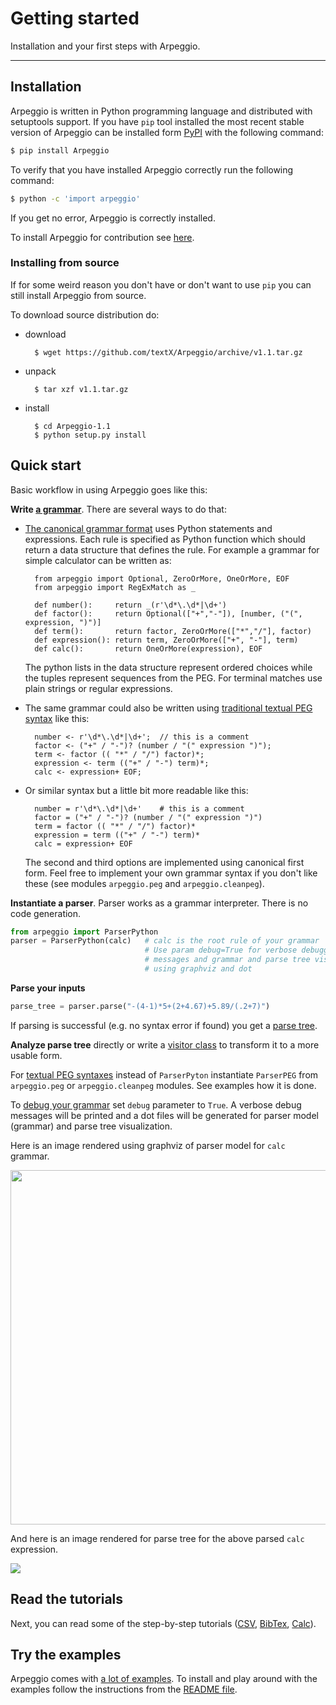 # Getting started

Installation and your first steps with Arpeggio.

---

## Installation

Arpeggio is written in Python programming language and distributed with
setuptools support. If you have `pip` tool installed the most recent stable
version of Arpeggio can be installed form
[PyPI](https://pypi.python.org/pypi/Arpeggio/) with the following command:

```bash
$ pip install Arpeggio
```

To verify that you have installed Arpeggio correctly run the following command:

```bash
$ python -c 'import arpeggio'
```

If you get no error, Arpeggio is correctly installed.

To install Arpeggio for contribution see [here](about/contributing.md).


### Installing from source

If for some weird reason you don't have or don't want to use `pip` you can still
install Arpeggio from source.

To download source distribution do:

- download

        $ wget https://github.com/textX/Arpeggio/archive/v1.1.tar.gz

- unpack

        $ tar xzf v1.1.tar.gz

- install

        $ cd Arpeggio-1.1
        $ python setup.py install


## Quick start

Basic workflow in using Arpeggio goes like this:


**Write [a grammar](grammars.md)**. There are several ways to do that:

- [The canonical grammar format](grammars.md#grammars-written-in-python) uses
  Python statements and expressions.  Each rule is specified as Python function
  which should return a data structure that defines the rule. For example a
  grammar for simple calculator can be written as:

        from arpeggio import Optional, ZeroOrMore, OneOrMore, EOF
        from arpeggio import RegExMatch as _

        def number():     return _(r'\d*\.\d*|\d+')
        def factor():     return Optional(["+","-"]), [number, ("(", expression, ")")]
        def term():       return factor, ZeroOrMore(["*","/"], factor)
        def expression(): return term, ZeroOrMore(["+", "-"], term)
        def calc():       return OneOrMore(expression), EOF

    The python lists in the data structure represent ordered choices while the tuples represent sequences from the PEG.
    For terminal matches use plain strings or regular expressions.

- The same grammar could also be written using [traditional textual PEG
  syntax](grammars.md#grammars-written-in-peg-notations) like this:

        number <- r'\d*\.\d*|\d+';  // this is a comment
        factor <- ("+" / "-")? (number / "(" expression ")");
        term <- factor (( "*" / "/") factor)*;
        expression <- term (("+" / "-") term)*;
        calc <- expression+ EOF;

- Or similar syntax but a little bit more readable like this:

        number = r'\d*\.\d*|\d+'    # this is a comment
        factor = ("+" / "-")? (number / "(" expression ")")
        term = factor (( "*" / "/") factor)*
        expression = term (("+" / "-") term)*
        calc = expression+ EOF

    The second and third options are implemented using canonical first form.
    Feel free to implement your own grammar syntax if you don't like these
    (see modules `arpeggio.peg` and `arpeggio.cleanpeg`).

**Instantiate a parser**. Parser works as a grammar interpreter. There is no
code generation.

```python
from arpeggio import ParserPython
parser = ParserPython(calc)   # calc is the root rule of your grammar
                              # Use param debug=True for verbose debugging
                              # messages and grammar and parse tree visualization
                              # using graphviz and dot
```

**Parse your inputs**

```python
parse_tree = parser.parse("-(4-1)*5+(2+4.67)+5.89/(.2+7)")
```

If parsing is successful (e.g. no syntax error if found) you get a [parse
tree](parse_trees.md).

**Analyze parse tree** directly or write a [visitor class](semantics.md) to
transform it to a more usable form.

For [textual PEG syntaxes](grammars.md#grammars-written-in-peg-notations)
instead of `ParserPyton` instantiate `ParserPEG` from `arpeggio.peg` or
`arpeggio.cleanpeg` modules. See examples how it is done.

To [debug your grammar](debugging.md) set `debug` parameter to `True`. A verbose
debug messages will be printed and a dot files will be generated for parser
model (grammar) and parse tree visualization.

Here is an image rendered using graphviz of parser model for `calc` grammar.

<a href="../images/calc_parser_model.dot.png" target="_blank"><img src="../images/calc_parser_model.dot.png" style="display:block; width: 15cm; margin-left:auto; margin-right:auto;"/></a>


And here is an image rendered for parse tree for the above parsed `calc` expression.

<a href="../images/calc_parse_tree.dot.png" target="_blank"><img src="../images/calc_parse_tree.dot.png"/></a>


## Read the tutorials

Next, you can read some of the step-by-step tutorials ([CSV](tutorials/csv), [BibTex](tutorials/bibtex),
[Calc](tutorials/calc)).

## Try the examples

Arpeggio comes with [a lot of
examples](https://github.com/textX/Arpeggio/tree/master/examples). To
install and play around with the examples follow the instructions from the [README
file](https://github.com/textX/Arpeggio/tree/master/examples).

